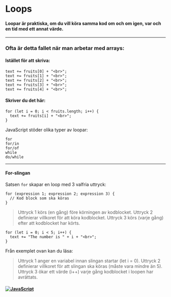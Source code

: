 # Loops

#### Loopar är praktiska, om du vill köra samma kod om och om igen, var och en tid med ett annat värde.

---

### Ofta är detta fallet när man arbetar med arrays:

#### Istället för att skriva:

```
text += fruits[0] + "<br>";
text += fruits[1] + "<br>";
text += fruits[2] + "<br>";
text += fruits[3] + "<br>";
text += fruits[4] + "<br>";
```

#### Skriver du det här:

```
for (let i = 0; i < fruits.length; i++) {
  text += fruits[i] + "<br>";
}
```

JavaScript stöder olika typer av loopar:

```
for
for/in
for/of
while
do/while
```

---

#### For-slingan

Satsen `for` skapar en loop med 3 valfria uttryck: 

```
for (expression 1; expression 2; expression 3) {
  // Kod block som ska köras
}
```

> Uttryck 1 körs (en gång) före körningen av kodblocket.
> Uttryck 2 definierar villkoret för att köra kodblocket.
> Uttryck 3 körs (varje gång) efter att kodblocket har körts.

```
for (let i = 0; i < 5; i++) {
  text += "The number is " + i + "<br>";
}
```

Från exemplet ovan kan du läsa:

> Uttryck 1 anger en variabel innan slingan startar (let i = 0).
> Uttryck 2 definierar villkoret för att slingan ska köras (måste vara mindre än 5).
> Uttryck 3 ökar ett värde (i++) varje gång kodblocket i loopen har avrättats.

#### <a href="/README.md">![JavaScript](https://img.shields.io/badge/JavaScript-⬅️-332c00?style=for-the-badge&logo=JavaScript)</a>
